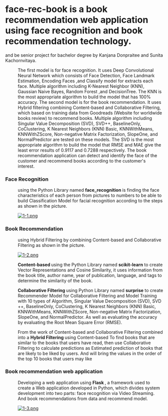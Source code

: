 # face-rec-book is a book recommendation web application using face recognition and book recommendation technology.
and be senior project for bachelor degree by Kanjana Donpraitee and Sunita Kachornvitaya.
<dl>
  <dd>The first model is for face recognition. It uses Deep Convolutional Neural Network which consists of Face Detection, Face Landmark Estimation, Encoding Faces ,and Classify model for extracts each face. Multiple algorithm including K-Nearest Neighbor (KNN), Gaussian Naive Bayes, Random Forest ,and DecisionTree. The KNN is the most appropriate algorithm to build the model that has 100% accuracy. The second model is for the book recommendation. It uses Hybrid filtering combining Content-based and Collaborative Filtering, which based on training data from Goodreads (Website for worldwide books review) to recommend books. Multiple algorithm including Singular Value Decomposition (SVD), SVD++, BaselineOnly, CoClustering, K Nearest Neighbors (KNN) Basic, KNNWithMeans, KNNWithZScore, Non-negative Matrix Factorization, SlopeOne, and NormalPredictor are tested on these models. The SVD  is the most appropriate algorithm to build the model that RMSE and MAE give the least error results of 0.9117 and 0.7288 respectively. The book recommendation application can detect and identify the face of the customer and recommend books according to the customer's interest.</dd>
</dl>

### Face Recognition 
<dl>
  <dd>using the Python Library named <b> face_recognition </b>is finding the face characteristics of each person from pictures to numbers to be able to build Classification Model for facial recognition according to the steps as shown in the picture.
  
[![1-1.png](https://i.postimg.cc/Y28cNgGX/1-1.png)](https://postimg.cc/nMswpX17)
  </dd>
</dl>

### Book Recommendation 
<dl>
  <dd>using Hybrid Filtering by combining Content-based and Collaborative Filtering as shown in the picture.
  
[![1-2.png](https://i.postimg.cc/fLy8s3CK/1-2.png)](https://postimg.cc/2bpQFSPb)

  <b> Content-based </b>  using the Python Library named <b> scikit-learn</b>  to create Vector Representations and Cosine Similarity, it uses information from the book title, author name, year of publication, language, and tags to determine the similarity of the book. 
  
  <b> Collaborative Filtering </b> using Python Library named <b> surprise</b>  to create Recommender Model for Collaborative Filtering and Model Training with 10 types of Algorithm, Singular Value Decomposition (SVD), SVD ++, BaselineOnly, CoClustering, K Nearest Neighbors (KNN) Basic, KNNWithMeans, KNNWithZScore, Non-negative Matrix Factorization, SlopeOne, and NormalPredictor. As well as evaluating the accuracy by evaluating the Root Mean Square Error (RMSE).
  
  From the work of Content-based and Collaborative Filtering combined into a <b> Hybrid Filtering </b> using Content-based To find books that are similar to the books that users have read, then use Collaborative Filtering to calculate predictions as Estimated prediction of books that are likely to be liked by users. And will bring the values ​​in the order of the top 10 books that users may like
  </dd>
</dl>

### Book recommendation web application
<dl>
  <dd>Developing a web application using <b> Flask </b>, a framework used to create a Web application developed in Python, which divides system development into two parts: face recognition via Video Streaming. And book recommendations from data and recommend model.
  
[![1-3.png](https://i.postimg.cc/GhW4F955/1-3.png)](https://postimg.cc/Wh7pjpjG)
  </dd>
</dl>

  
